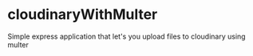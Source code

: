 # cloudinaryWithMulter
Simple express application that let's you upload files to cloudinary using multer
